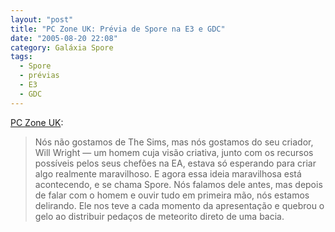 ```yaml
---
layout: "post"
title: "PC Zone UK: Prévia de Spore na E3 e GDC"
date: "2005-08-20 22:08"
category: Galáxia Spore
tags:
  - Spore
  - prévias
  - E3
  - GDC
---
```

[PC Zone UK](http://www.computerandvideogames.com/previews/previews_story.php?id=121126):

> Nós não gostamos de The Sims, mas nós gostamos do seu criador, Will Wright — um homem cuja visão criativa, junto com os recursos possíveis pelos seus chefões na EA, estava só esperando para criar algo realmente maravilhoso. E agora essa ideia maravilhosa está acontecendo, e se chama Spore. Nós falamos dele antes, mas depois de falar com o homem e ouvir tudo em primeira mão, nós estamos delirando. Ele nos teve a cada momento da apresentação e quebrou o gelo ao distribuir pedaços de meteorito direto de uma bacia.
